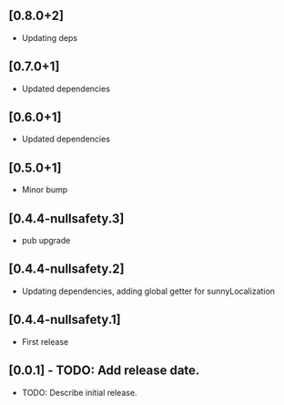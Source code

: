 ## [0.8.0+2]
 * Updating deps

## [0.7.0+1]
 * Updated dependencies

## [0.6.0+1]
 * Updated dependencies

## [0.5.0+1]
 * Minor bump

## [0.4.4-nullsafety.3]
 * pub upgrade

## [0.4.4-nullsafety.2]
 * Updating dependencies, adding global getter for sunnyLocalization

## [0.4.4-nullsafety.1]
 * First release

## [0.0.1] - TODO: Add release date.

* TODO: Describe initial release.
